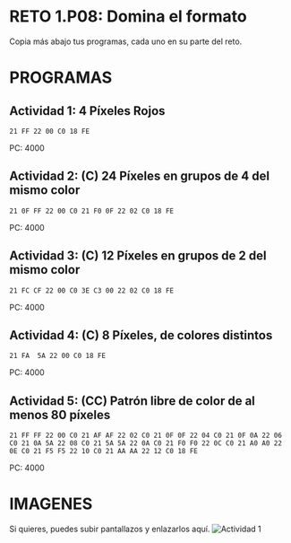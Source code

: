 # RETO 1.P08: Domina el formato
Copia más abajo tus programas, cada uno en su parte del reto.

# PROGRAMAS

## Actividad 1: 4 Píxeles Rojos
```
21 FF 22 00 C0 18 FE
```
PC: 4000

## Actividad 2: (C) 24 Píxeles en grupos de 4 del mismo color
```
21 0F FF 22 00 C0 21 F0 0F 22 02 C0 18 FE
```
PC: 4000

## Actividad 3: (C) 12 Píxeles en grupos de 2 del mismo color
```
21 FC CF 22 00 C0 3E C3 00 22 02 C0 18 FE
```
PC: 4000

## Actividad 4: (C) 8 Píxeles, de colores distintos
```
21 FA  5A 22 00 C0 18 FE
```
PC: 4000
## Actividad 5: (CC) Patrón libre de color de al menos 80 píxeles
```
21 FF FF 22 00 C0 21 AF AF 22 02 C0 21 0F 0F 22 04 C0 21 0F 0A 22 06 C0 21 0A 5A 22 08 C0 21 5A 5A 22 0A C0 21 F0 F0 22 0C C0 21 A0 A0 22 0E C0 21 F5 F5 22 10 C0 21 AA AA 22 12 C0 18 FE
```
PC: 4000

# IMAGENES
Si quieres, puedes subir pantallazos y enlazarlos aquí.
![Actividad 1](/pixelrojo.png)

